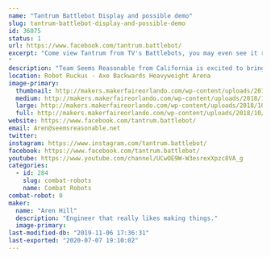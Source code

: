 ```yaml
---
name: "Tantrum Battlebot Display and possible demo"
slug: tantrum-battlebot-display-and-possible-demo
id: 36075
status: 1
url: https://www.facebook.com/tantrum.battlebot/
excerpt: "Come view Tantrum from TV's Battlebots, you may even see it running at 100%, a thing never before seen!
"
description: "Team Seems Reasonable from California is excited to bring our Battlebot to show off and hopefully inspire some people to start building more cool things."
location: Robot Ruckus - Axe Backwards Heavyweight Arena
image-primary:
  thumbnail: http://makers.makerfaireorlando.com/wp-content/uploads/2018/10/Tantrum-Bot-S2018-1140x832-150x150.jpg
  medium: http://makers.makerfaireorlando.com/wp-content/uploads/2018/10/Tantrum-Bot-S2018-1140x832-300x219.jpg
  large: http://makers.makerfaireorlando.com/wp-content/uploads/2018/10/Tantrum-Bot-S2018-1140x832-1024x747.jpg
  full: http://makers.makerfaireorlando.com/wp-content/uploads/2018/10/Tantrum-Bot-S2018-1140x832.jpg
website: https://www.facebook.com/tantrum.battlebot/
email: Aren@seemsreasonable.net
twitter: 
instagram: https://www.instagram.com/tantrum.battlebot/
facebook: https://www.facebook.com/tantrum.battlebot/
youtube: https://www.youtube.com/channel/UCwOE9W-W3esrexXpzc8VA_g
categories:
  - id: 284
    slug: combat-robots
    name: Combat Robots
combat-robot: 0
maker:
  name: "Aren Hill"
  description: "Engineer that really likes making things."
  image-primary: 
last-modified-db: "2019-11-06 17:36:31"
last-exported: "2020-07-07 19:10:02"
---
```

